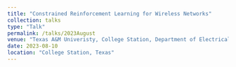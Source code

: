 ```yaml
---
title: "Constrained Reinforcement Learning for Wireless Networks"
collection: talks
type: "Talk"
permalink: /talks/2023August
venue: "Texas A&M Univeristy, College Station, Department of Electrical and Computer Engineering"
date: 2023-08-10
location: "College Station, Texas"
---
```

